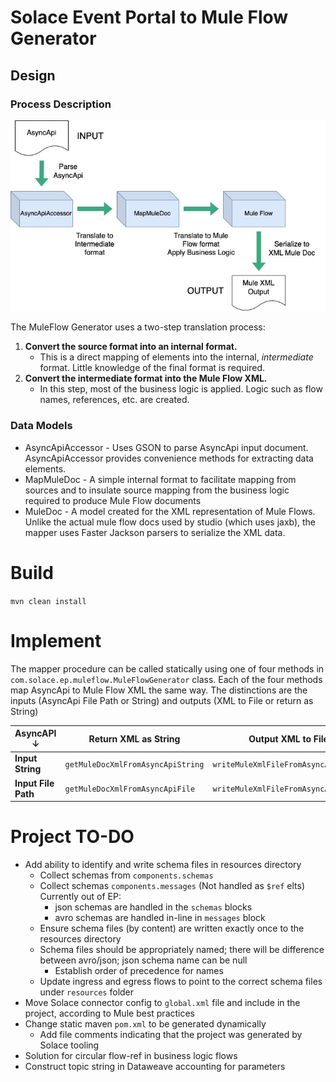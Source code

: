 # Solace Event Portal to Mule Flow Generator

## Design

### Process Description
![AsyncApi to MuleFlow Generator Process](images/Solace-EP-to-Mule-Process.jpg)

The MuleFlow Generator uses a two-step translation process:
1. **Convert the source format into an internal format.**
    - This is a direct mapping of elements into the internal, *intermediate* format. Little knowledge of the final format is required.
2. **Convert the intermediate format into the Mule Flow XML.**
    - In this step, most of the business logic is applied. Logic such as flow names, references, etc. are created.

### Data Models

* AsyncApiAccessor - Uses GSON to parse AsyncApi input document. AsyncApiAccessor provides convenience methods for extracting data elements.
* MapMuleDoc - A simple internal format to facilitate mapping from sources and to insulate source mapping from the business logic required to produce Mule Flow documents
* MuleDoc - A model created for the XML representation of Mule Flows. Unlike the actual mule flow docs used by studio (which uses jaxb), the mapper uses Faster Jackson parsers to serialize the XML data.

# Build

`mvn clean install`

# Implement

The mapper procedure can be called statically using one of four methods in `com.solace.ep.muleflow.MuleFlowGenerator` class. Each of the four methods map AsyncApi to Mule Flow XML the same way. The distinctions are the inputs (AsyncApi File Path or String) and outputs (XML to File or return as String)

|**AsyncAPI &darr;**|**Return XML as String**|**Output XML to File**|
|---|---|---|
|**Input String**|`getMuleDocXmlFromAsyncApiString`|`writeMuleXmlFileFromAsyncApiString`|
|**Input File Path**|`getMuleDocXmlFromAsyncApiFile`|`writeMuleXmlFileFromAsyncApiFile`|

# Project TO-DO

- Add ability to identify and write schema files in resources directory
    - Collect schemas from `components.schemas`
    - Collect schemas `components.messages` (Not handled as `$ref` elts) Currently out of EP:
        - json schemas are handled in the `schemas` blocks
        - avro schemas are handled in-line in `messages` block
    - Ensure schema files (by content) are written exactly once to the resources directory
    - Schema files should be appropriately named; there will be difference between avro/json; json schema name can be null
        - Establish order of precedence for names
    - Update ingress and egress flows to point to the correct schema files under `resources` folder
- Move Solace connector config to `global.xml` file and include in the project, according to Mule best practices
- Change static maven `pom.xml` to be generated dynamically
    - Add file comments indicating that the project was generated by Solace tooling
- Solution for circular flow-ref in business logic flows
- Construct topic string in Dataweave accounting for parameters

